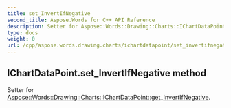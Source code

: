 ```yaml
---
title: set_InvertIfNegative
second_title: Aspose.Words for C++ API Reference
description: Setter for Aspose::Words::Drawing::Charts::IChartDataPoint::get_InvertIfNegative. 
type: docs
weight: 0
url: /cpp/aspose.words.drawing.charts/ichartdatapoint/set_invertifnegative/
---
```

## IChartDataPoint.set_InvertIfNegative method


Setter for [Aspose::Words::Drawing::Charts::IChartDataPoint::get_InvertIfNegative](./get_invertifnegative/).

